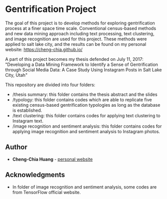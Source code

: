 # Gentrification Project

The goal of this project is to develop methods for exploring gentrification process at a finer space time scale. Conventional census-based methods and new data mining approach including text processing, text clustering, and image recognition are used for this project. These methods were applied to salt lake city, and the results can be found on my personal website: https://cheng-chia.github.io/

A part of this project becomes my thesis defended on July 11, 2017:
"Developing a Data Mining Framework to Identify a Sense of Gentrification through Social Media Data: A Case Study Using Instagram Posts in Salt Lake City, Utah"


This repository are divided into four folders: 
* /thesis summary: this folder contains the thesis abstract and the slides 
* /typology: this folder contains codes which are able to replicate five existing census-based gentrification typologies as long as the database is established.
* /text clustering: this folder contains codes for applying text clustering to Instagram text.
* /image recognition and sentiment analysis: this folder contains codes for applying image recognition and sentiment analysis to Instagram photos.

## Author

* **Cheng-Chia Huang**  - [personal website](https://cheng-chia.github.io/)


## Acknowledgments

* In folder of image recognition and sentiment analysis, some codes are from TensorFlow official website. 


